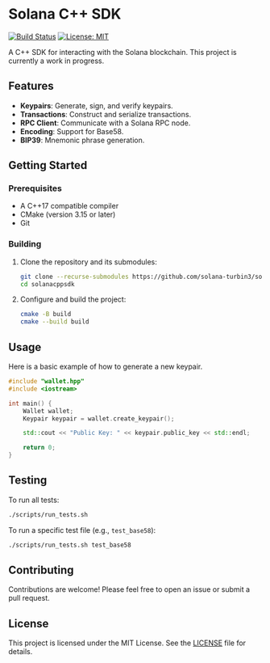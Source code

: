 # Solana C++ SDK

[![Build Status](https://github.com/solana-turbin3/solanacppsdk/actions/workflows/cmake.yml/badge.svg)](https://github.com/solana-turbin3/solanacppsdk/actions/workflows/cmake.yml)
[![License: MIT](https://img.shields.io/badge/License-MIT-yellow.svg)](https://opensource.org/licenses/MIT)

A C++ SDK for interacting with the Solana blockchain. This project is currently a work in progress.

## Features

*   **Keypairs**: Generate, sign, and verify keypairs.
*   **Transactions**: Construct and serialize transactions.
*   **RPC Client**: Communicate with a Solana RPC node.
*   **Encoding**: Support for Base58.
*   **BIP39**: Mnemonic phrase generation.

## Getting Started

### Prerequisites

*   A C++17 compatible compiler
*   CMake (version 3.15 or later)
*   Git

### Building

1.  Clone the repository and its submodules:
    ```bash
    git clone --recurse-submodules https://github.com/solana-turbin3/solanacppsdk.git
    cd solanacppsdk
    ```

2.  Configure and build the project:
    ```bash
    cmake -B build
    cmake --build build
    ```

## Usage

Here is a basic example of how to generate a new keypair.

```cpp
#include "wallet.hpp"
#include <iostream>

int main() {
    Wallet wallet;
    Keypair keypair = wallet.create_keypair();

    std::cout << "Public Key: " << keypair.public_key << std::endl;

    return 0;
}
```

## Testing

To run all tests:

```bash
./scripts/run_tests.sh
```

To run a specific test file (e.g., `test_base58`):

```bash
./scripts/run_tests.sh test_base58
```

## Contributing

Contributions are welcome! Please feel free to open an issue or submit a pull request.

## License

This project is licensed under the MIT License. See the [LICENSE](LICENSE) file for details.